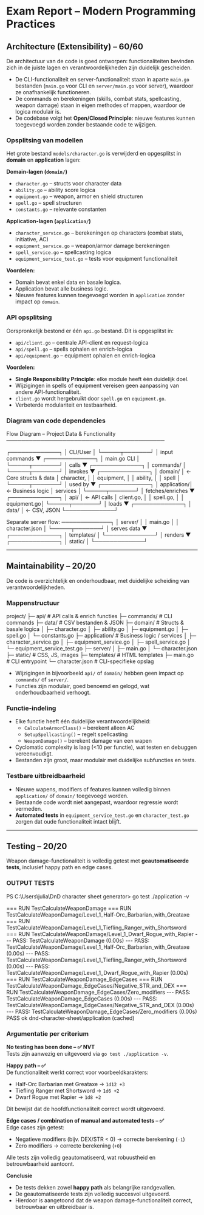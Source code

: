# Exam Report – Modern Programming Practices

## Architecture (Extensibility) – 60/60

De architectuur van de code is goed ontworpen: functionaliteiten bevinden zich in de juiste lagen en verantwoordelijkheden zijn duidelijk gescheiden.  

- De CLI-functionaliteit en server-functionaliteit staan in aparte `main.go` bestanden (`main.go` voor CLI en `server/main.go` voor server), waardoor ze onafhankelijk functioneren.  
- De commands en berekeningen (skills, combat stats, spellcasting, weapon damage) staan in eigen methodes of mappen, waardoor de logica modulair is.  
- De codebase volgt het **Open/Closed Principle**: nieuwe features kunnen toegevoegd worden zonder bestaande code te wijzigen.  

### Opsplitsing van modellen

Het grote bestand `models/character.go` is verwijderd en opgesplitst in **domain** en **application** lagen:  

**Domain-lagen (`domain/`)**  
- `character.go` – structs voor character data  
- `ability.go` – ability score logica  
- `equipment.go` – weapon, armor en shield structuren  
- `spell.go` – spell structuren  
- `constants.go` – relevante constanten  

**Application-lagen (`application/`)**  
- `character_service.go` – berekeningen op characters (combat stats, initiative, AC)  
- `equipment_service.go` – weapon/armor damage berekeningen  
- `spell_service.go` – spellcasting logica  
- `equipment_service_test.go` – tests voor equipment functionaliteit  

**Voordelen:**  
- Domain bevat enkel data en basale logica.  
- Application bevat alle business logic.  
- Nieuwe features kunnen toegevoegd worden in `application` zonder impact op `domain`.  

### API opsplitsing

Oorspronkelijk bestond er één `api.go` bestand. Dit is opgesplitst in:  

- `api/client.go` – centrale API-client en request-logica  
- `api/spell.go` – spells ophalen en enrich-logica  
- `api/equipment.go` – equipment ophalen en enrich-logica  

**Voordelen:**  
- **Single Responsibility Principle**: elke module heeft één duidelijk doel.  
- Wijzigingen in spells of equipment vereisen geen aanpassing van andere API-functionaliteit.  
- `client.go` wordt hergebruikt door `spell.go` en `equipment.go`.  
- Verbeterde modulariteit en testbaarheid.  

### Diagram van code dependencies

Flow Diagram – Project Data & Functionality
──────────────────────────────────────────

┌─────────────┐
│ CLI/User │
└─────┬───────┘
│ input commands
▼
┌─────────────┐
│ main.go CLI │
└─────┬───────┘
│ calls
▼
┌─────────────┐
│ commands/ │
└─────┬───────┘
│ invokes
▼
┌─────────────┐
│ domain/ │ <- Core structs & data
│ character, │
│ equipment, │
│ ability, │
│ spell │
└─────┬───────┘
│ used by
▼
┌─────────────┐
│ application/│ <- Business logic
│ services │
└─────┬───────┘
│ fetches/enriches
▼
┌─────────────┐
│ api/ │ <- API calls
│ client.go, │
│ spell.go, │
│ equipment.go│
└─────┬───────┘
│ loads
▼
┌─────────────┐
│ data/ │ <- CSV, JSON
└─────────────┘

Separate server flow:
─────────────┐
│ server/ │
│ main.go │
│ character.json │
└─────┬───────┘
│ serves data
▼
┌─────────────┐
│ templates/ │
└─────────────┘
│ renders
▼
┌─────────────┐
│ static/ │
└─────────────┘

---

## Maintainability – 20/20

De code is overzichtelijk en onderhoudbaar, met duidelijke scheiding van verantwoordelijkheden.

### Mappenstructuur
project/
├─ api/ # API calls & enrich functies
├─ commands/ # CLI commands
├─ data/ # CSV bestanden & JSON
├─ domain/ # Structs & basale logica
│ ├─ character.go
│ ├─ ability.go
│ ├─ equipment.go
│ ├─ spell.go
│ └─ constants.go
├─ application/ # Business logic / services
│ ├─ character_service.go
│ ├─ equipment_service.go
│ ├─ spell_service.go
│ └─ equipment_service_test.go
├─ server/
│ ├─ main.go
│ └─ character.json
├─ static/ # CSS, JS, images
├─ templates/ # HTML templates
├─ main.go # CLI entrypoint
└─ character.json # CLI-specifieke opslag

- Wijzigingen in bijvoorbeeld `api/` of `domain/` hebben geen impact op `commands/` of `server/`.  
- Functies zijn modulair, goed benoemd en gelogd, wat onderhoudbaarheid verhoogt.

### Functie-indeling

- Elke functie heeft één duidelijke verantwoordelijkheid:  
  - `CalculateArmorClass()` – berekent alleen AC  
  - `SetupSpellcasting()` – regelt spellcasting  
  - `WeaponDamage()` – berekent damage van een wapen  
- Cyclomatic complexity is laag (<10 per functie), wat testen en debuggen vereenvoudigt.  
- Bestanden zijn groot, maar modulair met duidelijke subfuncties en tests.  

### Testbare uitbreidbaarheid

- Nieuwe wapens, modifiers of features kunnen volledig binnen `application/` of `domain/` toegevoegd worden.  
- Bestaande code wordt niet aangepast, waardoor regressie wordt vermeden.  
- **Automated tests** in `equipment_service_test.go` en `character_test.go` zorgen dat oude functionaliteit intact blijft.

---

## Testing – 20/20

Weapon damage-functionaliteit is volledig getest met **geautomatiseerde tests**, inclusief happy path en edge cases.

### OUTPUT TESTS

PS C:\Users\julia\DnD character sheet generator> go test ./application -v                                                                    
>> 
=== RUN   TestCalculateWeaponDamage
=== RUN   TestCalculateWeaponDamage/Level_1_Half-Orc_Barbarian_with_Greataxe
=== RUN   TestCalculateWeaponDamage/Level_1_Tiefling_Ranger_with_Shortsword
=== RUN   TestCalculateWeaponDamage/Level_1_Dwarf_Rogue_with_Rapier
--- PASS: TestCalculateWeaponDamage (0.00s)
    --- PASS: TestCalculateWeaponDamage/Level_1_Half-Orc_Barbarian_with_Greataxe (0.00s)
    --- PASS: TestCalculateWeaponDamage/Level_1_Tiefling_Ranger_with_Shortsword (0.00s)
    --- PASS: TestCalculateWeaponDamage/Level_1_Dwarf_Rogue_with_Rapier (0.00s)
=== RUN   TestCalculateWeaponDamage_EdgeCases
=== RUN   TestCalculateWeaponDamage_EdgeCases/Negative_STR_and_DEX
=== RUN   TestCalculateWeaponDamage_EdgeCases/Zero_modifiers
--- PASS: TestCalculateWeaponDamage_EdgeCases (0.00s)
    --- PASS: TestCalculateWeaponDamage_EdgeCases/Negative_STR_and_DEX (0.00s)
    --- PASS: TestCalculateWeaponDamage_EdgeCases/Zero_modifiers (0.00s)
PASS
ok      dnd-character-sheet/application (cached)

### Argumentatie per criterium

**No testing has been done – ✅ NVT**  
Tests zijn aanwezig en uitgevoerd via `go test ./application -v`.

**Happy path – ✅**  
De functionaliteit werkt correct voor voorbeeldkarakters:  

- Half-Orc Barbarian met Greataxe → `1d12 +3`  
- Tiefling Ranger met Shortsword → `1d6 +2`  
- Dwarf Rogue met Rapier → `1d8 +2`  

Dit bewijst dat de hoofdfunctionaliteit correct wordt uitgevoerd.

**Edge cases / combination of manual and automated tests – ✅**  
Edge cases zijn getest:  

- Negatieve modifiers (bijv. DEX/STR < 0) → correcte berekening (`-1`)  
- Zero modifiers → correcte berekening (`+0`)  

Alle tests zijn volledig geautomatiseerd, wat robuustheid en betrouwbaarheid aantoont.

**Conclusie**  
- De tests dekken zowel **happy path** als belangrijke randgevallen.  
- De geautomatiseerde tests zijn volledig succesvol uitgevoerd.  
- Hierdoor is aangetoond dat de weapon damage-functionaliteit correct, betrouwbaar en uitbreidbaar is.
